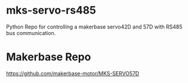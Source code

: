 # mks-servo-rs485
Python Repo for controlling a makerbase servo42D and 57D with RS485 bus communication.


# Makerbase Repo
https://github.com/makerbase-motor/MKS-SERVO57D